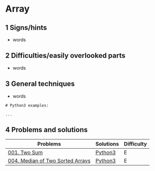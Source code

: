 # Array

## 1 Signs/hints
* words

## 2 Difficulties/easily overlooked parts
* words 

## 3 General techniques
* words
```python3
# Python3 examples:

...
```


## 4 Problems and solutions
Problems | Solutions | Difficulty
-------- | --------- | ----------
[001. Two Sum](https://leetcode.com/problems/two-sum/description/) | [Python3](../algorithms/001.twoSum.md) | E
[004. Median of Two Sorted Arrays](https://leetcode.com/problems/median-of-two-sorted-arrays/description/) | [Python3](../algorithms/004.MedianOfTwoSortedArrays.md) | E
